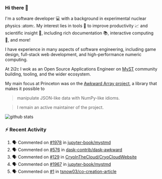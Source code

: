 ### Hi there 👋 

I'm a software developer 💻 with a background in experimental nuclear physics :atom:. My interest lies in tools :wrench: to improve productivity :chart_with_upwards_trend: and scientific insight :telescope:, including rich documentation 📚, interactive computing 🧮, and more! 

I have experience in many aspects of software engineering, including game design, full-stack web development, and high-performance numeric computing. 

At 2i2c I wok as an Open Source Applications Engineer on [MyST](https://github.com/jupyter-book/mystmd) community building, tooling, and the wider ecosystem. 

My main focus at Princeton was on the [Awkward Array project](awkward-array.org/), a library that makes it possible to 
> manipulate JSON-like data with NumPy-like idioms.

> I remain an active maintainer of the project. 

![github stats](https://github-readme-stats.vercel.app/api?username=agoose77&show_icons=true&hide_rank=true&hide_title=true&bg_color=30,e76445,904e95&text_color=efe3ec&icon_color=efe3ec)
<!--
**agoose77/agoose77** is a ✨ _special_ ✨ repository because its `README.md` (this file) appears on your GitHub profile.

Here are some ideas to get you started:

- 🔭 I’m currently working on ...
- 🌱 I’m currently learning ...
- 👯 I’m looking to collaborate on ...
- 🤔 I’m looking for help with ...
- 💬 Ask me about ...
- 📫 How to reach me: ...
- 😄 Pronouns: ...
- ⚡ Fun fact: ...
-->

### :zap: Recent Activity

<!--START_SECTION:activity-->
1. 🗣 Commented on [#1978](https://github.com/jupyter-book/mystmd/issues/1978#issuecomment-2821581598) in [jupyter-book/mystmd](https://github.com/jupyter-book/mystmd)
2. 🗣 Commented on [#576](https://github.com/dask-contrib/dask-awkward/issues/576#issuecomment-2819154479) in [dask-contrib/dask-awkward](https://github.com/dask-contrib/dask-awkward)
3. 🗣 Commented on [#129](https://github.com/CryoInTheCloud/CryoCloudWebsite/issues/129#issuecomment-2818885231) in [CryoInTheCloud/CryoCloudWebsite](https://github.com/CryoInTheCloud/CryoCloudWebsite)
4. 🗣 Commented on [#1967](https://github.com/jupyter-book/mystmd/issues/1967#issuecomment-2815181012) in [jupyter-book/mystmd](https://github.com/jupyter-book/mystmd)
5. 🗣 Commented on [#1](https://github.com/tsnow03/co-creation-article/issues/1#issuecomment-2814747506) in [tsnow03/co-creation-article](https://github.com/tsnow03/co-creation-article)
<!--END_SECTION:activity-->
